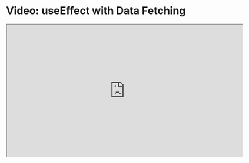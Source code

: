 # Video: useEffect with Data Fetching

<iframe src="https://scrimba.com/scrim/c9rpqWfG?pl=pn93eAw" width="640" height="360" allowfullscreen="allowfullscreen" allow="autoplay; fullscreen; picture-in-picture"></iframe>
